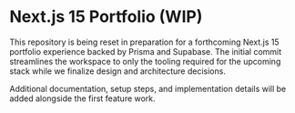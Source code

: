 # Next.js 15 Portfolio (WIP)

This repository is being reset in preparation for a forthcoming Next.js 15 portfolio experience backed by Prisma and Supabase. The initial commit streamlines the workspace to only the tooling required for the upcoming stack while we finalize design and architecture decisions.

Additional documentation, setup steps, and implementation details will be added alongside the first feature work.

